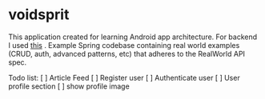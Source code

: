 # voidsprit

This application created for learning Android app architecture. For backend I used 
[this](https://github.com/gothinkster/spring-boot-realworld-example-app) .
Example Spring codebase containing real world examples (CRUD, auth, advanced patterns, etc) 
that adheres to the RealWorld API spec.

Todo list:
[ ] Article Feed
[ ] Register user
[ ] Authenticate user
[ ] User profile section
    [ ] show profile image